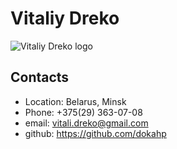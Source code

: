 # Vitaliy Dreko

![Vitaliy Dreko logo](https://avatars.githubusercontent.com/u/13405257?v=4)

## Contacts

+ Location: Belarus, Minsk
+ Phone: +375(29) 363-07-08
+ email: vitali.dreko@gmail.com
+ github: https://github.com/dokahp


